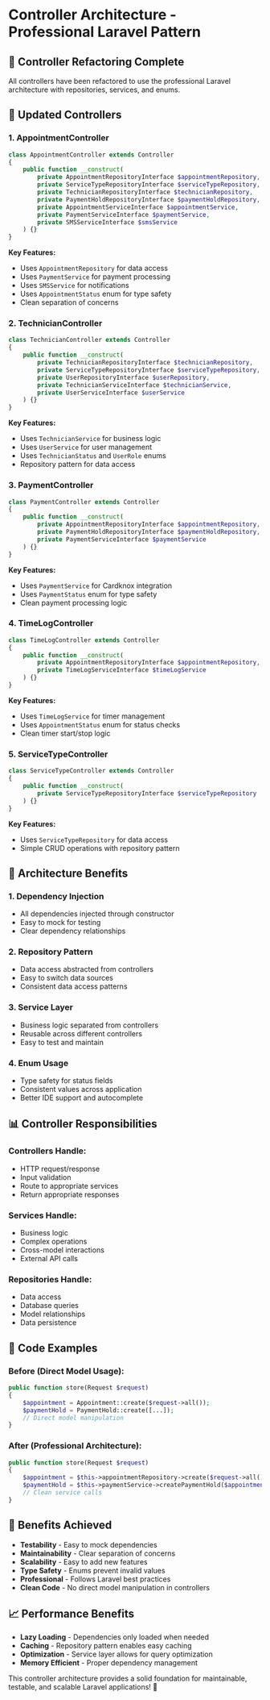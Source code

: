# Controller Architecture - Professional Laravel Pattern

## 🎯 **Controller Refactoring Complete**

All controllers have been refactored to use the professional Laravel architecture with repositories, services, and enums.

## 📁 **Updated Controllers**

### **1. AppointmentController**
```php
class AppointmentController extends Controller
{
    public function __construct(
        private AppointmentRepositoryInterface $appointmentRepository,
        private ServiceTypeRepositoryInterface $serviceTypeRepository,
        private TechnicianRepositoryInterface $technicianRepository,
        private PaymentHoldRepositoryInterface $paymentHoldRepository,
        private AppointmentServiceInterface $appointmentService,
        private PaymentServiceInterface $paymentService,
        private SMSServiceInterface $smsService
    ) {}
}
```

**Key Features:**
- Uses `AppointmentRepository` for data access
- Uses `PaymentService` for payment processing
- Uses `SMSService` for notifications
- Uses `AppointmentStatus` enum for type safety
- Clean separation of concerns

### **2. TechnicianController**
```php
class TechnicianController extends Controller
{
    public function __construct(
        private TechnicianRepositoryInterface $technicianRepository,
        private ServiceTypeRepositoryInterface $serviceTypeRepository,
        private UserRepositoryInterface $userRepository,
        private TechnicianServiceInterface $technicianService,
        private UserServiceInterface $userService
    ) {}
}
```

**Key Features:**
- Uses `TechnicianService` for business logic
- Uses `UserService` for user management
- Uses `TechnicianStatus` and `UserRole` enums
- Repository pattern for data access

### **3. PaymentController**
```php
class PaymentController extends Controller
{
    public function __construct(
        private AppointmentRepositoryInterface $appointmentRepository,
        private PaymentHoldRepositoryInterface $paymentHoldRepository,
        private PaymentServiceInterface $paymentService
    ) {}
}
```

**Key Features:**
- Uses `PaymentService` for Cardknox integration
- Uses `PaymentStatus` enum for type safety
- Clean payment processing logic

### **4. TimeLogController**
```php
class TimeLogController extends Controller
{
    public function __construct(
        private AppointmentRepositoryInterface $appointmentRepository,
        private TimeLogServiceInterface $timeLogService
    ) {}
}
```

**Key Features:**
- Uses `TimeLogService` for timer management
- Uses `AppointmentStatus` enum for status checks
- Clean timer start/stop logic

### **5. ServiceTypeController**
```php
class ServiceTypeController extends Controller
{
    public function __construct(
        private ServiceTypeRepositoryInterface $serviceTypeRepository
    ) {}
}
```

**Key Features:**
- Uses `ServiceTypeRepository` for data access
- Simple CRUD operations with repository pattern

## 🔧 **Architecture Benefits**

### **1. Dependency Injection**
- All dependencies injected through constructor
- Easy to mock for testing
- Clear dependency relationships

### **2. Repository Pattern**
- Data access abstracted from controllers
- Easy to switch data sources
- Consistent data access patterns

### **3. Service Layer**
- Business logic separated from controllers
- Reusable across different controllers
- Easy to test and maintain

### **4. Enum Usage**
- Type safety for status fields
- Consistent values across application
- Better IDE support and autocomplete

## 📊 **Controller Responsibilities**

### **Controllers Handle:**
- HTTP request/response
- Input validation
- Route to appropriate services
- Return appropriate responses

### **Services Handle:**
- Business logic
- Complex operations
- Cross-model interactions
- External API calls

### **Repositories Handle:**
- Data access
- Database queries
- Model relationships
- Data persistence

## 🎨 **Code Examples**

### **Before (Direct Model Usage):**
```php
public function store(Request $request)
{
    $appointment = Appointment::create($request->all());
    $paymentHold = PaymentHold::create([...]);
    // Direct model manipulation
}
```

### **After (Professional Architecture):**
```php
public function store(Request $request)
{
    $appointment = $this->appointmentRepository->create($request->all());
    $paymentHold = $this->paymentService->createPaymentHold($appointment, $paymentData);
    // Clean service calls
}
```

## 🚀 **Benefits Achieved**

- **Testability** - Easy to mock dependencies
- **Maintainability** - Clear separation of concerns
- **Scalability** - Easy to add new features
- **Type Safety** - Enums prevent invalid values
- **Professional** - Follows Laravel best practices
- **Clean Code** - No direct model manipulation in controllers

## 📈 **Performance Benefits**

- **Lazy Loading** - Dependencies only loaded when needed
- **Caching** - Repository pattern enables easy caching
- **Optimization** - Service layer allows for query optimization
- **Memory Efficient** - Proper dependency management

This controller architecture provides a solid foundation for maintainable, testable, and scalable Laravel applications! 🎉

